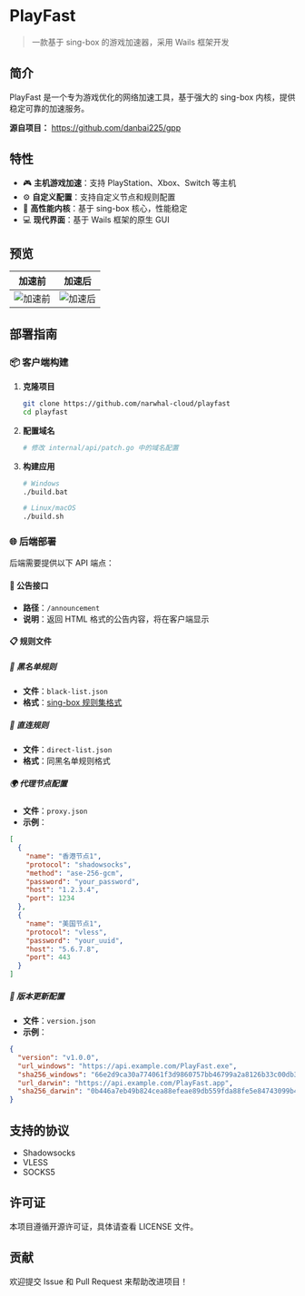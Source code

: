 
# PlayFast

> 一款基于 sing-box 的游戏加速器，采用 Wails 框架开发

## 简介

PlayFast 是一个专为游戏优化的网络加速工具，基于强大的 sing-box 内核，提供稳定可靠的加速服务。

**源自项目：** https://github.com/danbai225/gpp

## 特性

- 🎮 **主机游戏加速**：支持 PlayStation、Xbox、Switch 等主机
- ⚙️ **自定义配置**：支持自定义节点和规则配置
- 🚀 **高性能内核**：基于 sing-box 核心，性能稳定
- 💻 **现代界面**：基于 Wails 框架的原生 GUI

## 预览

| 加速前 | 加速后 |
|--------|--------|
| ![加速前](./res/1.png) | ![加速后](./res/2.png) |

## 部署指南

### 📦 客户端构建

1. **克隆项目**
   ```bash
   git clone https://github.com/narwhal-cloud/playfast
   cd playfast
   ```

2. **配置域名**
   ```bash
   # 修改 internal/api/patch.go 中的域名配置
   ```

3. **构建应用**
   ```bash
   # Windows
   ./build.bat
   
   # Linux/macOS
   ./build.sh
   ```

### 🌐 后端部署

后端需要提供以下 API 端点：

#### 📢 公告接口
- **路径**：`/announcement`
- **说明**：返回 HTML 格式的公告内容，将在客户端显示

#### 📋 规则文件

##### 🚫 黑名单规则
- **文件**：`black-list.json`
- **格式**：[sing-box 规则集格式](https://sing-box.sagernet.org/configuration/rule-set/source-format/)

##### 🔗 直连规则  
- **文件**：`direct-list.json`
- **格式**：同黑名单规则格式

##### 🌍 代理节点配置
- **文件**：`proxy.json`
- **示例**：
```json
[
  {
    "name": "香港节点1",
    "protocol": "shadowsocks",
    "method": "ase-256-gcm",
    "password": "your_password",
    "host": "1.2.3.4",
    "port": 1234
  },
  {
    "name": "美国节点1", 
    "protocol": "vless",
    "password": "your_uuid",
    "host": "5.6.7.8",
    "port": 443
  }
]
```

##### 🔄 版本更新配置
- **文件**：`version.json`
- **示例**：
```json
{
  "version": "v1.0.0",
  "url_windows": "https://api.example.com/PlayFast.exe",
  "sha256_windows": "66e2d9ca30a774061f3d9860757bb46799a2a8126b33c00db3a33546434c2248",
  "url_darwin": "https://api.example.com/PlayFast.app", 
  "sha256_darwin": "0b446a7eb49b824cea88efeae89db559fda88fe5e84743099b40b5098d3ae246s"
}
```

## 支持的协议

- Shadowsocks
- VLESS
- SOCKS5

## 许可证

本项目遵循开源许可证，具体请查看 LICENSE 文件。

## 贡献

欢迎提交 Issue 和 Pull Request 来帮助改进项目！
